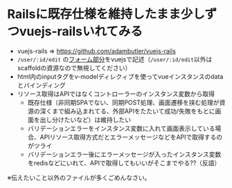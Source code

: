 # Railsに既存仕様を維持したまま少しずつvuejs-railsいれてみる
- vuejs-rails => https://github.com/adambutler/vuejs-rails
- `/user/:id/edit` の[フォーム部分](https://github.com/kato1628/Vuejs-app/blob/master/app/views/users/_form.html.erb)をvuejsで記述（`/user/:id/edit`以外はscaffoldの資源なので無視してください）
- html内のinputタグをv-modelディレクィブを使ってvueインスタンスのdataとバインディング
- リソース取得はAPIではなくコントローラーのインスタンス変数から取得
  - 既存仕様（非同期SPAでない、同期POST処理、画面遷移を挟む処理が資源の深くまで組み込まれてる、外部APIをたたいて成功/失敗をもとに画面を出し分けたいなど）は維持したい
  - バリデーションエラーをインスタンス変数に入れて画面表示している場合、APIリソース取得方式だとエラーメッセージなどをAPIで取得するのがツライ
  - バリデーションエラー後にエラーメッセージが入ったインスタンス変数をredisなどにいれて、APIで取得してもいいがそこまでやる??（反語）

※伝えたいこと以外のファイルが多くごめんなさい。
